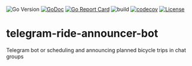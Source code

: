 ![Go Version](https://img.shields.io/github/go-mod/go-version/obalunenko/telegram-ride-announcer-bot)
[![GoDoc](https://pkg.go.dev/badge/github.com/obalunenko/telegram-ride-announcer-bot?status.svg)](https://pkg.go.dev/github.com/obalunenko/telegram-ride-announcer-bot)
[![Go Report Card](https://goreportcard.com/badge/github.com/obalunenko/telegram-ride-announcer-bot)](https://goreportcard.com/report/github.com/obalunenko/telegram-ride-announcer-bot)
![build](https://github.com/obalunenko/telegram-ride-announcer-bot/actions/workflows/go.yml/badge.svg)
[![codecov](https://codecov.io/gh/obalunenko/telegram-ride-announcer-bot/branch/master/graph/badge.svg?token=zYYMoHikI7)](https://codecov.io/gh/obalunenko/telegram-ride-announcer-bot)
[![License](https://img.shields.io/github/license/obalunenko/telegram-ride-announcer-bot)](/LICENSE)

# telegram-ride-announcer-bot
Telegram bot or scheduling and announcing planned bicycle trips in chat groups
